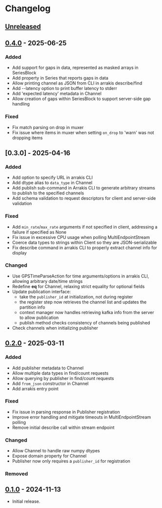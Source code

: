 # Changelog

## [Unreleased]

## [0.4.0] - 2025-06-25

### Added

- Add support for gaps in data, represented as masked arrays in SeriesBlock
- Add property in Series that reports gaps in data
- Allow printing channel as JSON from CLI in arrakis describe/find
- Add --latency option to print buffer latency to stderr
- Add 'expected latency' metadata in Channel
- Allow creation of gaps within SeriesBlock to support server-side gap handling

### Fixed

- Fix match parsing on drop in muxer
- Fix issue where items in muxer when setting `on_drop` to 'warn' was not
  dropping items

## [0.3.0] - 2025-04-16

### Added

- Add option to specify URL in arrakis CLI
- Add dtype alias to `data_type` in Channel
- Add publish sub-command in Arrakis CLI to generate arbitrary streams to
  publish to the specified channels
- Add schema validation to request descriptors for client and server-side
  validation

### Fixed

- Add `min_rate`/`max_rate` arguments if not specified in client, addressing a
  failure if specified as None
- Fix issue in excessive CPU usage when polling MultiEndpointStream
- Coerce data types to strings within Client so they are JSON-serializable
- Fix describe command in arrakis CLI to properly extract channel info for
  display

### Changed

- Use GPSTimeParseAction for time arguments/options in arrakis CLI, allowing
  arbitrary date/time strings
- Redefine __eq__ for Channel, relaxing strict equality for optional fields
- Update publication interface:
  * take the `publisher_id` at initialization, not during register
  * the register step now retrieves the channel list and updates the partition
    info
  * context manager now handles retrieving kafka info from the server to
    allow publication
  * publish method checks consistency of channels being published
- Check channels when initializing publisher

## [0.2.0] - 2025-03-11

### Added

- Add publisher metadata to Channel
- Allow multiple data types in find/count requests
- Allow querying by publisher in find/count requests
- Add `from_json` constructor in Channel
- Add arrakis entry point

### Fixed

- Fix issue in parsing response in Publisher registration
- Improve error handling and mitigate timeouts in MultiEndpointStream polling
- Remove initial describe call within stream endpoint

### Changed

- Allow Channel to handle raw numpy dtypes
- Expose domain property for Channel
- Publisher now only requires a `publisher_id` for registration

### Removed

## [0.1.0] - 2024-11-13

- Initial release.

[unreleased]: https://git.ligo.org/ngdd/arrakis-python/-/compare/0.4.0...main
[0.4.0]: https://git.ligo.org/ngdd/arrakis-python/-/tags/0.4.0
[0.2.0]: https://git.ligo.org/ngdd/arrakis-python/-/tags/0.2.0
[0.1.0]: https://git.ligo.org/ngdd/arrakis-python/-/tags/0.1.0
